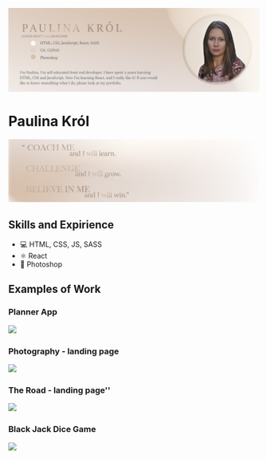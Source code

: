 ![I am GitHub Readme Generator's creator](https://github.com/paukrol/paukrol/blob/main/banner_git.jpg)


# Paulina Król
<img src="https://github.com/paukrol/paukrol/blob/main/banner-git-about.jpg">

## Skills and Expirience 
* 💻 HTML, CSS, JS, SASS
* ⚛ React
* 📱 Photoshop

## Examples of Work
### Planner App
<a href="https://planner-pauprenses.netlify.app"><img src="https://github.com/paukrol/paukrol/blob/main/planner-app-gif-high.gif" width="500"></a>
### Photography - landing page
<a href="https://photography-pauprenses.netlify.app/"><img src="https://github.com/paukrol/paukrol/blob/main/photography-gif.gif" width="500"></a>
### The Road - landing page''
<a href="https://theroad-pauprenses.netlify.app/"><img src="https://github.com/paukrol/paukrol/blob/main/theroad-gif.gif" width="500" target="_blank"></a>
### Black Jack Dice Game 
<a href="https://blackjack-game-pauprenses.netlify.app/"><img src="https://github.com/paukrol/paukrol/blob/main/blackjack%20gif.gif" width="500"></a>

